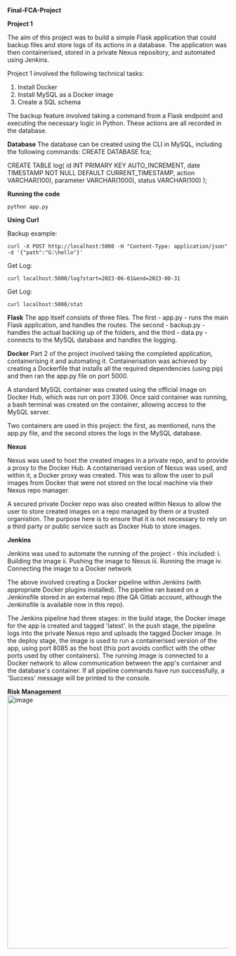 **Final-FCA-Project**

**Project 1**

The aim of this project was to build a simple Flask application that could backup files and store logs of its actions in a database. The application was then containerised, stored in a private Nexus repository, and automated using Jenkins.

Project 1 involved the following technical tasks:
1. Install Docker
2. Install MySQL as a Docker image
3. Create a SQL schema

The backup feature involved taking a command from a Flask endpoint and executing the necessary logic in Python. These actions are all recorded in the database.

**Database**
The database can be created using the CLI in MySQL, including the following commands:
CREATE DATABASE fca;

CREATE TABLE log(
  id        INT PRIMARY KEY AUTO_INCREMENT,
  date      TIMESTAMP NOT NULL DEFAULT CURRENT_TIMESTAMP,
  action    VARCHAR(100),
  parameter VARCHAR(1000),
  status    VARCHAR(100)
);

**Running the code**
```
python app.py 
```

**Using Curl**

Backup example: 
```
curl -X POST http://localhost:5000 -H "Content-Type: application/json" -d '{"path":"G:\hello"}' 
```
Get Log:
```
curl localhost:5000/log?start=2023-06-01&end=2023-08-31
```
Get Log: 
```
curl localhost:5000/stat
```
**Flask**
The app itself consists of three files. The first - app.py - runs the main Flask application, and handles the routes. The second - backup.py - handles the actual backing up of the folders, and the third - data.py - connects to the MySQL database and handles the logging. 

**Docker** 
Part 2 of the project involved taking the completed application, containerising it and automating it. Containerisation was achieved by creating a Dockerfile that installs all the required dependencies (using pip) and then ran the app.py file on port 5000. 

A standard MySQL container was created using the official image on Docker Hub, which was run on port 3306. Once said container was running, a bash terminal was created on the container, allowing access to the MySQL server. 

Two containers are used in this project: the first, as mentioned, runs the app.py file, and the second stores the logs in the MySQL database.

**Nexus** 

Nexus was used to host the created images in a private repo, and to provide a proxy to the Docker Hub. A containerised version of Nexus was used, and within it, a Docker proxy was created. This was to allow the user to pull images from Docker that were not stored on the local machine via their Nexus repo manager. 

A secured private Docker repo was also created within Nexus to allow the user to store created images on a repo managed by them or a trusted organistion. The purpose here is to ensure that it is not necessary to rely on a third party or public service such as Docker Hub to store images. 

**Jenkins**

Jenkins was used to automate the running of the project - this included:
i. Building the image
ii. Pushing the image to Nexus
iii. Running the image
iv. Connecting the image to a Docker network

The above involved creating a Docker pipeline within Jenkins (with appropriate Docker plugins installed). The pipeline ran based on a Jenkinsfile stored in an external repo (the QA Gitlab account, although the Jenkinsfile is available now in this repo). 

The Jenkins pipeline had three stages: in the build stage, the Docker image for the app is created and tagged 'latest'. In the push stage, the pipeline logs into the private Nexus repo and uploads the tagged Docker image. In the deploy stage, the image is used to run a containerised version of the app, using port 8085 as the host (this port avoids conflict with the other ports used by other containers). The running image is connected to a Docker network to allow communication between the app's container and the database's container. If all pipeline commands have run successfully, a 'Success' message will be printed to the console. 


**Risk Management** 
<img width="576" alt="image" src="https://github.com/LRMB27/Final-FCA-Project/assets/144361653/50349aab-88a1-481e-9e90-3b7d1aded62d">


